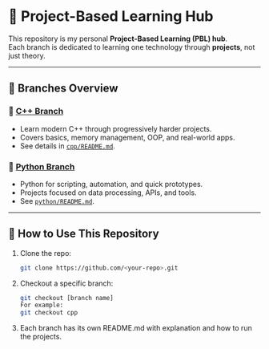 # 🚀 Project-Based Learning Hub

This repository is my personal **Project-Based Learning (PBL) hub**.  
Each branch is dedicated to learning one technology through **projects**, not just theory.  

---

## 📂 Branches Overview  

### 🔹 [C++ Branch](https://github.com/<your-repo>/tree/cpp)  
- Learn modern C++ through progressively harder projects.  
- Covers basics, memory management, OOP, and real-world apps.  
- See details in [`cpp/README.md`](https://github.com/bigalex95/PBLhub/blob/cpp/README.md).  

### 🔹 [Python Branch](https://github.com/<your-repo>/tree/python)  
- Python for scripting, automation, and quick prototypes.  
- Projects focused on data processing, APIs, and tools.  
- See [`python/README.md`](https://github.com/bigalex95/PBLhub/blob/python/README.md).  

---

## 📖 How to Use This Repository  

1. Clone the repo:  
   ```bash
   git clone https://github.com/<your-repo>.git
   ```
2. Checkout a specific branch:
   ```bash
   git checkout [branch name]
   For example:
   git checkout cpp
   ```
3. Each branch has its own README.md with explanation and how to run the projects.
